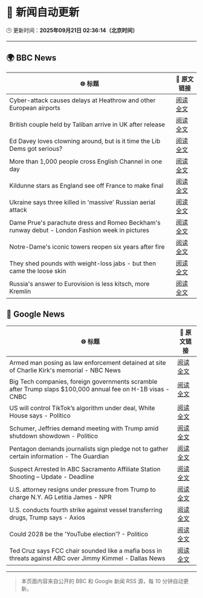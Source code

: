 # 🧠 新闻自动更新

🕒 更新时间：**2025年09月21日 02:36:14（北京时间）**

---

## 🌍 BBC News

| 🌐 标题 | 🔗 原文链接 |
|--------|-------------|
| Cyber-attack causes delays at Heathrow and other European airports | [阅读全文](https://www.bbc.com/news/articles/c3drpgv33pxo?at_medium=RSS&at_campaign=rss) |
| British couple held by Taliban arrive in UK after release | [阅读全文](https://www.bbc.com/news/articles/cly6ve2dg66o?at_medium=RSS&at_campaign=rss) |
| Ed Davey loves clowning around, but is it time the Lib Dems got serious? | [阅读全文](https://www.bbc.com/news/articles/c3e7ny8n44jo?at_medium=RSS&at_campaign=rss) |
| More than 1,000 people cross English Channel in one day | [阅读全文](https://www.bbc.com/news/articles/cdx20xenzgqo?at_medium=RSS&at_campaign=rss) |
| Kildunne stars as England see off France to make final | [阅读全文](https://www.bbc.com/sport/rugby-union/articles/cx20p2kx9r6o?at_medium=RSS&at_campaign=rss) |
| Ukraine says three killed in 'massive' Russian aerial attack | [阅读全文](https://www.bbc.com/news/articles/ce3253gxqvwo?at_medium=RSS&at_campaign=rss) |
| Dame Prue's parachute dress and Romeo Beckham's runway debut - London Fashion week in pictures | [阅读全文](https://www.bbc.com/news/articles/cd63n1wv8nlo?at_medium=RSS&at_campaign=rss) |
| Notre-Dame's iconic towers reopen six years after fire | [阅读全文](https://www.bbc.com/news/videos/cd9yyxnejeko?at_medium=RSS&at_campaign=rss) |
| They shed pounds with weight-loss jabs - but then came the loose skin | [阅读全文](https://www.bbc.com/news/articles/cx2500v087xo?at_medium=RSS&at_campaign=rss) |
| Russia's answer to Eurovision is less kitsch, more Kremlin | [阅读全文](https://www.bbc.com/news/articles/cre5vv0x31po?at_medium=RSS&at_campaign=rss) |

## 📰 Google News

| 🌐 标题 | 🔗 原文链接 |
|--------|-------------|
| Armed man posing as law enforcement detained at site of Charlie Kirk's memorial - NBC News | [阅读全文](https://news.google.com/rss/articles/CBMiuAFBVV95cUxORzJ6bkZJMkRKbzAyaDZUd0k2YUVKOXB0OXNIeHhOSE45dWtIYXJsb18yMkNGaTZYOXhBbTgtUmZxb2FMNGlmTGsxVzlpRVBPX3hSR3ZaMnN3NjhIQW1Qc0xRcGktLUx0ZUY5aHNrQVNURzQ1YndvQ0JDaFRadW1EM29fTEZack5MRlA1NmlJWVlENGRKRy11d1M2UUxoeF9DUjBDVXJuQmhYWUwtNnQtU21yeTdjWEVS0gFWQVVfeXFMTW1wSGI2ZGNKS0stSTBKcWxnOXBsV09YOFIwVzd0Znd0N2ZfSlluOHp0YXdBNGZqYVlfd2VJNV9NNXRud1lQQjQxWl9vMzMxN2stQXd4T2c?oc=5) |
| Big Tech companies, foreign governments scramble after Trump slaps $100,000 annual fee on H-1B visas - CNBC | [阅读全文](https://news.google.com/rss/articles/CBMigwFBVV95cUxNeGlxaGJBNFVIcHY4SS1SS3BsTzhQeDFuZ296WXlLellZb25ldDRpZjBrU3VCRVdrdzczZ0ZSWDBrT3FoaWNRT1RpbFVianZwZGtBb3VfbVd2REQzRmlScWltOXdRRjNGVjZBSEFkbFRLa2dvV2VrQ2lOMmN6NjlMbjg3UdIBiAFBVV95cUxPdEg3TWI4eTZ2aFFzWjg4c1liNUNMZEN5X0hDOEVKNTU2U0R6MFluQXBLVmtNU1FTY3I0Rkdva0VqeUIwY3JyYWdMWm5TcTlYSTlVT3BVMW1qazRSOHRCSlhTVGp1NURGNnZ2TzdaSWFkdUVmQ2JXWWhwdjM1LXRYVG5ZRWVWSndI?oc=5) |
| US will control TikTok’s algorithm under deal, White House says - Politico | [阅读全文](https://news.google.com/rss/articles/CBMigwFBVV95cUxPdDJtQXNwQjJJUDJxUHVyOUJIcDR1VERGZkJKRnpQcGhpY283YjdmOHA3bDR0U2JvVjJ0Zlg3U0swSVExYTd4VTNoWHpEd3VYQmtCeEpjZDUxR05tUllJZlQwRlkyMmhFQjlyYTJMbElKeFN4SnNRaWtwLWRWV3UtZTd2aw?oc=5) |
| Schumer, Jeffries demand meeting with Trump amid shutdown showdown - Politico | [阅读全文](https://news.google.com/rss/articles/CBMiigFBVV95cUxQNzBaT2g2N0p2aWpRZWFzZ29oUkxTeUlVbEk0NjMwZmlEU0lJY0I4TzR0V2hjSlkySU8xTnNkU1ZsUi1xdTFFYkFYX0JGLVRNdHJLby05NTVwcGlTVkstY0NGOVBiVTZWbUVoajhDdUgyYTVWUlFWTmIyWTBBMGdPcFNhV3lxeF9yamc?oc=5) |
| Pentagon demands journalists sign pledge not to gather certain information - The Guardian | [阅读全文](https://news.google.com/rss/articles/CBMikgFBVV95cUxNQ2hrOFUtVXNwcGpVQ3RzemI1a0xweFRkUVdVcGQ5NlRYdk42Z0t6clhYdElhQThnSG4tRDY2VGhsNXVkT245U3hSc0J0VzJ1WFVOZFdmdzlaSjRpTFhETC1jUDhhTWRFTXh5cEVlSGFXTVoxbWltMXF4UmpWVHFNR1ZBRjRpQkhTY1I0Njc1dGJ4UQ?oc=5) |
| Suspect Arrested In ABC Sacramento Affiliate Station Shooting – Update - Deadline | [阅读全文](https://news.google.com/rss/articles/CBMilAFBVV95cUxQaFN5OXV6UlJWRGhTV09WMWpITHhkRE5HZ2VWT0IydXJ4cWYtbE9fejljV0Z1NjJQYXNKVl8wMi0wem8yODVxdFU1RHF1ODBBdVFYLUVBY1BpRF9QcmhpakhLaWlqQ2VBeTBCYTN0amdYLWktemU4TmpOdzAzR0F6cmFCSGt5TnUzdExjbExTZEhlVzQz?oc=5) |
| U.S. attorney resigns under pressure from Trump to charge N.Y. AG Letitia James - NPR | [阅读全文](https://news.google.com/rss/articles/CBMimAFBVV95cUxORGhtTmZzemcwdmRqbTEzYUhyeFVMaUdEanA0aWpEWjF4Z2gyLTUxU0JJRTdOS2xRQm9MWDBFdVBtTTBfb0NuanpLOHpQMlJyOUdVN2NIVUtEOEd6WXlvSEh0RTRab3RYSUlkT2VFamRoMy00UEgxU1pjUVhNX3lmaERfeVNJemp3eHNBQ0FzRWRqQ2x6ZzBWYw?oc=5) |
| U.S. conducts fourth strike against vessel transferring drugs, Trump says - Axios | [阅读全文](https://news.google.com/rss/articles/CBMifEFVX3lxTE9pU3M0LWlpd0RWVS1FWWFRdlBrbEZGY1Q4ODZkQjI0TkhZMGgtczBoa3Y5Y3QwS2V0VG1Sd2VJZ08zTFdmZmg1RkxsUHpQM3pjMFlqMlE5OWNWWkNGRWZVREJPWlFwTEFPYTRLRE16M2dRYXd2Z25GZi12NV8?oc=5) |
| Could 2028 be the 'YouTube election’? - Politico | [阅读全文](https://news.google.com/rss/articles/CBMikwFBVV95cUxPU2RYeVNwckJLaTIzVVRsMF9HNk5zbnNJVzVDQ3JBVzd6U2JsWWlUTUVRbHNVSU00NDNxaVp6b2RZWF9MeHE4OExwRmN1elZaSE9uV0M5ZjRLSEEzbW9ENkdnT0J4Vl9YclprQV85bjE3Qnp3N3JwdmRWc25iWFYwU2JkSmJST0dhWFFVb2NIMnBNdUE?oc=5) |
| Ted Cruz says FCC chair sounded like a mafia boss in threats against ABC over Jimmy Kimmel - Dallas News | [阅读全文](https://news.google.com/rss/articles/CBMi2wFBVV95cUxQMFZ0TUNlYnctMURGNFBmdHRreDNKZXA5ZTIyemlBcHFGVWYxcWFYamZzU004Q0JTbEJwV3FlSVNfQ2hnZGlIN2xoTnZvOG1hZFdPNFZfMW42cUxWYzN3VkZyMnB2UFB3aTlHSDFpTmtBS1NEVk9HSzgxbmd0SjlFY2V2RzNwblY3S2Z5V191VmtpUHI5aTBJZ3lqVXdVNjM3dUpuUEQwRkRNSW96cW5jR1hzeEZpdjVCWmFtM2htSkpEM2FVdkR4cDBzUEhuWWdKTElnRGdreEtyNkk?oc=5) |

---
> 本页面内容来自公开的 BBC 和 Google 新闻 RSS 源，每 10 分钟自动更新。